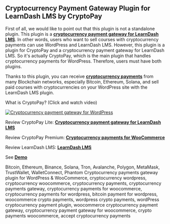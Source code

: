 ## Cryptocurrency Payment Gateway Plugin for LearnDash LMS by CryptoPay

First of all, we would like to point out that this plugin is not a standalone plugin. This plugin is a **<a href="https://beycanpress.com/cryptopay/?utm_source=github&utm_medium=cryptopay_learndash">cryptocurrency payment gateway for LearnDash LMS</a>**. In other words, users who want to sell courses with cryptocurrency payments can use WordPress and LearnDash LMS. However, this plugin is a plugin for CryptoPay and a cryptocurrency payment gateway for LearnDash LMS. So it's actually CryptoPay, which is the main plugin that handles cryptocurrency payments for WordPress. Therefore, users must have both plugins.

Thanks to this plugin, you can receive **<a href="https://beycanpress.com/cryptopay/?utm_source=github&utm_medium=cryptopay_learndash">cryptocurrency payments</a>** from many Blockchain networks, especially Bitcoin, Ethereum, Solana, and sell paid courses with cryptocurrencies on your WordPress site with the LearnDash LMS plugin.

What is CryptoPay? (Click and watch video)

[![Cryptocurrency payment gateway for WordPress](https://img.youtube.com/vi/3vaoFL4XG10/0.jpg)](https://www.youtube.com/watch?v=3vaoFL4XG10)
<br>

Review CryptoPay Lite: **<a href="https://wordpress.org/plugins/cryptopay-wc-lite/">Cryptocurrency payment gateway for LearnDash LMS</a>**

Review CryptoPay Premium: **<a href="https://beycanpress.com/cryptopay/?utm_source=github&utm_medium=cryptopay_learndash">Cryptocurrency payments for WooCommerce</a>**

Review LearnDash LMS: **<a href="https://www.learndash.com/pricing-and-purchase/">LearnDash LMS</a>**

See **<a href="https://cryptopay.beycanpress.net/" target="_blank">Demo</a>**

Bitcoin, Ethereum, Binance, Solana, Tron, Avalanche, Polygon, MetaMask, TrustWallet, WalletConnect, Phantom Cryptocurrency payments gateway plugin for WordPress & WooCommerce, cryptocurrency wordpress, cryptocurrency woocommerce, cryptocurrency payments, cryptocurrency payments gateway, cryptocurrency payments for woocommerce, cryptocurrency payments for wordpress, bitcoin payment for wordpress, woocommerce crypto payments, wordpress crypto payments, wordPress cryptocurrency payment plugin, woocommerce cryptocurrency payment gateway, cryptocurrency payment gateway for woocommerce, crypto payments woocommerce, accept cryptocurrency payments
